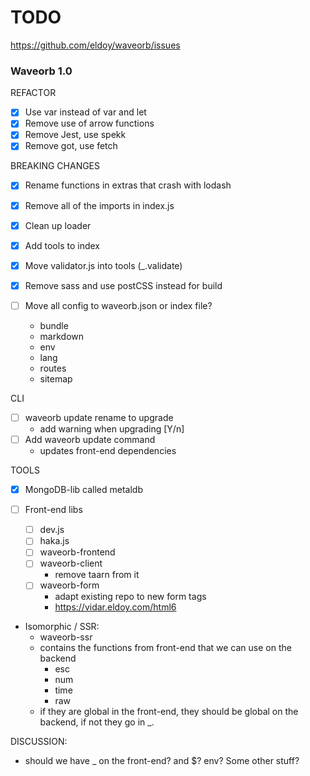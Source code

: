# TODO

https://github.com/eldoy/waveorb/issues

### Waveorb 1.0

REFACTOR

- [x] Use var instead of var and let
- [x] Remove use of arrow functions
- [x] Remove Jest, use spekk
- [x] Remove got, use fetch

BREAKING CHANGES

- [x] Rename functions in extras that crash with lodash
- [x] Remove all of the imports in index.js
- [x] Clean up loader
- [x] Add tools to index
- [x] Move validator.js into tools (_.validate)
- [x] Remove sass and use postCSS instead for build

- [ ] Move all config to waveorb.json or index file?
  - bundle
  - markdown
  - env
  - lang
  - routes
  - sitemap

CLI

- [ ] waveorb update rename to upgrade
  - add warning when upgrading [Y/n]
- [ ] Add waveorb update command
  - updates front-end dependencies

TOOLS

- [x] MongoDB-lib called metaldb

- [ ] Front-end libs
  - [ ] dev.js
  - [ ] haka.js
  - [ ] waveorb-frontend
  - [ ] waveorb-client
    - remove taarn from it
  - [ ] waveorb-form
    - adapt existing repo to new form tags
    - https://vidar.eldoy.com/html6

- Isomorphic / SSR:
  - waveorb-ssr
  - contains the functions from front-end that we can use on the backend
    - esc
    - num
    - time
    - raw
  - if they are global in the front-end, they should be global on the backend, if not they go in _.


DISCUSSION:

- should we have _ on the front-end? and $? env? Some other stuff?